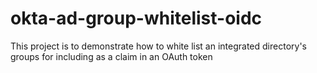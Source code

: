 # okta-ad-group-whitelist-oidc
This project is to demonstrate how to white list an integrated directory's groups for including as a claim in an OAuth token
